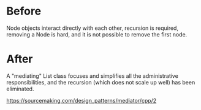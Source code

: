 # Before
Node objects interact directly with each other, recursion is required, removing a Node is hard, and it is not possible to remove the first node.
# After
A "mediating" List class focuses and simplifies all the administrative responsibilities, and the recursion (which does not scale up well) has been eliminated.

https://sourcemaking.com/design_patterns/mediator/cpp/2